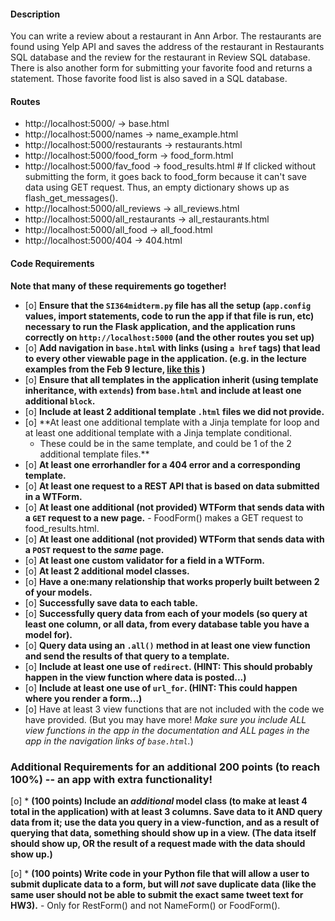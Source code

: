 #### Description

You can write a review about a restaurant in Ann Arbor. The restaurants are found using Yelp API and saves the address of the restaurant in Restaurants SQL database and the review for the restaurant in Review SQL database. There is also another form for submitting your favorite food and returns a statement. Those favorite food list is also saved in a SQL database.


#### Routes

- http://localhost:5000/ -> base.html
- http://localhost:5000/names -> name_example.html
- http://localhost:5000/restaurants -> restaurants.html
- http://localhost:5000/food_form -> food_form.html
- http://localhost:5000/fav_food -> food_results.html # If clicked without submitting the form, it goes back to food_form because it can't save data using GET request. Thus, an empty dictionary shows up as flash_get_messages().
- http://localhost:5000/all_reviews -> all_reviews.html
- http://localhost:5000/all_restaurants -> all_restaurants.html
- http://localhost:5000/all_food -> all_food.html
- http://localhost:5000/404 -> 404.html


#### Code Requirements

**Note that many of these requirements go together!**

- [o] **Ensure that the `SI364midterm.py` file has all the setup (`app.config` values, import statements, code to run the app if that file is run, etc) necessary to run the Flask application, and the application runs correctly on `http://localhost:5000` (and the other routes you set up)**
- [o] **Add navigation in `base.html` with links (using `a href` tags) that lead to every other viewable page in the application. (e.g. in the lecture examples from the Feb 9 lecture, [like this](https://www.dropbox.com/s/hjcls4cfdkqwy84/Screenshot%202018-02-15%2013.26.32.png?dl=0) )**
- [o] **Ensure that all templates in the application inherit (using template inheritance, with `extends`) from `base.html` and include at least one additional `block`.**
- [o] **Include at least 2 additional template `.html` files we did not provide.**
- [o] **At least one additional template with a Jinja template for loop and at least one additional template with a Jinja template conditional.
    - These could be in the same template, and could be 1 of the 2 additional template files.**
- [o] **At least one errorhandler for a 404 error and a corresponding template.**
- [o] **At least one request to a REST API that is based on data submitted in a WTForm.**
- [o] **At least one additional (not provided) WTForm that sends data with a `GET` request to a new page.** 
		- FoodForm() makes a GET request to food_results.html.
- [o] **At least one additional (not provided) WTForm that sends data with a `POST` request to the *same* page.**
- [o] **At least one custom validator for a field in a WTForm.**
- [o] **At least 2 additional model classes.**
- [o] **Have a one:many relationship that works properly built between 2 of your models.**
- [o] **Successfully save data to each table.**
- [o] **Successfully query data from each of your models (so query at least one column, or all data, from every database table you have a model for).**
- [o] **Query data using an `.all()` method in at least one view function and send the results of that query to a template.**
- [o] **Include at least one use of `redirect`. (HINT: This should probably happen in the view function where data is posted...)**
- [o] **Include at least one use of `url_for`. (HINT: This could happen where you render a form...)**
- [o] Have at least 3 view functions that are not included with the code we have provided. (But you may have more! *Make sure you include ALL view functions in the app in the documentation and ALL pages in the app in the navigation links of `base.html`.*)

### Additional Requirements for an additional 200 points (to reach 100%) -- an app with extra functionality!

[o] * **(100 points) Include an *additional* model class (to make at least 4 total in the application) with at least 3 columns. Save data to it AND query data from it; use the data you query in a view-function, and as a result of querying that data, something should show up in a view. (The data itself should show up, OR the result of a request made with the data should show up.)** 

[o] * **(100 points) Write code in your Python file that will allow a user to submit duplicate data to a form, but will *not* save duplicate data (like the same user should not be able to submit the exact same tweet text for HW3).** 
		- Only for RestForm() and not NameForm() or FoodForm().